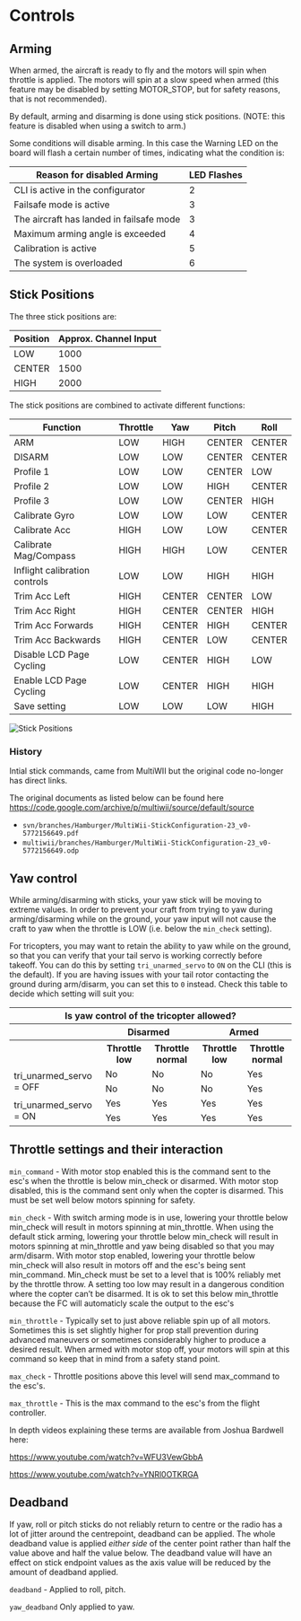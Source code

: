 # Controls

## Arming

When armed, the aircraft is ready to fly and the motors will spin when throttle is applied. The motors will
spin at a slow speed when armed (this feature may be disabled by setting MOTOR_STOP, but for safety reasons,
that is not recommended).

By default, arming and disarming is done using stick positions. (NOTE: this feature is disabled when using a
switch to arm.)

Some conditions will disable arming. In this case the Warning LED on the board will flash a certain number of times, indicating what the condition is:

| Reason for disabled Arming               | LED Flashes |
| ---------------------------------------- | ----------- |
| CLI is active in the configurator        | 2           |
| Failsafe mode is active                  | 3           |
| The aircraft has landed in failsafe mode | 3           |
| Maximum arming angle is exceeded         | 4           |
| Calibration is active                    | 5           |
| The system is overloaded                 | 6           |

## Stick Positions

The three stick positions are:

| Position | Approx. Channel Input |
| -------- | --------------------- |
| LOW      | 1000                  |
| CENTER   | 1500                  |
| HIGH     | 2000                  |

The stick positions are combined to activate different functions:

| Function                      | Throttle | Yaw    | Pitch  | Roll   |
| ----------------------------- | -------- | ------ | ------ | ------ |
| ARM                           | LOW      | HIGH   | CENTER | CENTER |
| DISARM                        | LOW      | LOW    | CENTER | CENTER |
| Profile 1                     | LOW      | LOW    | CENTER | LOW    |
| Profile 2                     | LOW      | LOW    | HIGH   | CENTER |
| Profile 3                     | LOW      | LOW    | CENTER | HIGH   |
| Calibrate Gyro                | LOW      | LOW    | LOW    | CENTER |
| Calibrate Acc                 | HIGH     | LOW    | LOW    | CENTER |
| Calibrate Mag/Compass         | HIGH     | HIGH   | LOW    | CENTER |
| Inflight calibration controls | LOW      | LOW    | HIGH   | HIGH   |
| Trim Acc Left                 | HIGH     | CENTER | CENTER | LOW    |
| Trim Acc Right                | HIGH     | CENTER | CENTER | HIGH   |
| Trim Acc Forwards             | HIGH     | CENTER | HIGH   | CENTER |
| Trim Acc Backwards            | HIGH     | CENTER | LOW    | CENTER |
| Disable LCD Page Cycling      | LOW      | CENTER | HIGH   | LOW    |
| Enable LCD Page Cycling       | LOW      | CENTER | HIGH   | HIGH   |
| Save setting                  | LOW      | LOW    | LOW    | HIGH   |

![Stick Positions](../../development/assets/images/StickPositions.png)

### History

Intial stick commands, came from MultiWII but the original code no-longer has direct links.

The original documents as listed below can be found here https://code.google.com/archive/p/multiwii/source/default/source

- `svn/branches/Hamburger/MultiWii-StickConfiguration-23_v0-5772156649.pdf`
- `multiwii/branches/Hamburger/MultiWii-StickConfiguration-23_v0-5772156649.odp`

## Yaw control

While arming/disarming with sticks, your yaw stick will be moving to extreme values. In order to prevent your craft
from trying to yaw during arming/disarming while on the ground, your yaw input will not cause the craft to yaw when the
throttle is LOW (i.e. below the `min_check` setting).

For tricopters, you may want to retain the ability to yaw while on the ground, so that you can verify that your tail
servo is working correctly before takeoff. You can do this by setting `tri_unarmed_servo` to `ON` on the CLI (this is the
default). If you are having issues with your tail rotor contacting the ground during arm/disarm, you can set this to
`0` instead. Check this table to decide which setting will suit you:

<table>
    <tr>
        <th colspan="5">Is yaw control of the tricopter allowed?</th>
    </tr>
    <tr>
        <th></th><th colspan="2">Disarmed</th><th colspan="2">Armed</th>
    </tr>
    <tr>
        <th></th><th>Throttle low</th><th>Throttle normal</th><th>Throttle low</th><th>Throttle normal</th>
    </tr>
    <tr>
        <td rowspan="2">tri_unarmed_servo = OFF</td><td>No</td><td>No</td><td>No</td><td>Yes</td>
    </tr>
    <tr>
        <td>No</td><td>No</td><td>No</td><td>Yes</td>
    </tr>
    <tr>
        <td rowspan="2">tri_unarmed_servo = ON</td><td>Yes</td><td>Yes</td><td>Yes</td><td>Yes</td>
    </tr>
    <tr>
        <td>Yes</td><td>Yes</td><td>Yes</td><td>Yes</td>
    </tr>
</table>

## Throttle settings and their interaction

`min_command` -
With motor stop enabled this is the command sent to the esc's when the throttle is below min_check or disarmed. With motor stop disabled, this is the command sent only when the copter is disarmed. This must be set well below motors spinning for safety.

`min_check` -
With switch arming mode is in use, lowering your throttle below min_check will result in motors spinning at min_throttle. When using the default stick arming, lowering your throttle below min_check will result in motors spinning at min_throttle and yaw being disabled so that you may arm/disarm. With motor stop enabled, lowering your throttle below min_check will also result in motors off and the esc's being sent min_command. Min_check must be set to a level that is 100% reliably met by the throttle throw. A setting too low may result in a dangerous condition where the copter can’t be disarmed. It is ok to set this below min_throttle because the FC will automaticly scale the output to the esc's

`min_throttle` -
Typically set to just above reliable spin up of all motors. Sometimes this is set slightly higher for prop stall prevention during advanced maneuvers or sometimes considerably higher to produce a desired result. When armed with motor stop off, your motors will spin at this command so keep that in mind from a safety stand point.

`max_check` -
Throttle positions above this level will send max_command to the esc's.

`max_throttle` -
This is the max command to the esc's from the flight controller.

In depth videos explaining these terms are available from Joshua Bardwell here:

https://www.youtube.com/watch?v=WFU3VewGbbA

https://www.youtube.com/watch?v=YNRl0OTKRGA

## Deadband

If yaw, roll or pitch sticks do not reliably return to centre or the radio has a lot of jitter around the centrepoint, deadband can be applied. The whole deadband value is applied _either side_ of the center point rather than half the value above and half the value below. The deadband value will have an effect on stick endpoint values as the axis value will be reduced by the amount of deadband applied.

`deadband` -
Applied to roll, pitch.

`yaw_deadband`
Only applied to yaw.
